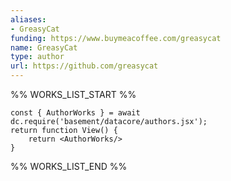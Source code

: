 ```yaml
---
aliases:
- GreasyCat
funding: https://www.buymeacoffee.com/greasycat
name: GreasyCat
type: author
url: https://github.com/greasycat
---
```



%% WORKS_LIST_START %%

```datacorejsx
const { AuthorWorks } = await dc.require('basement/datacore/authors.jsx');
return function View() {
    return <AuthorWorks/>
}
```
%% WORKS_LIST_END %%